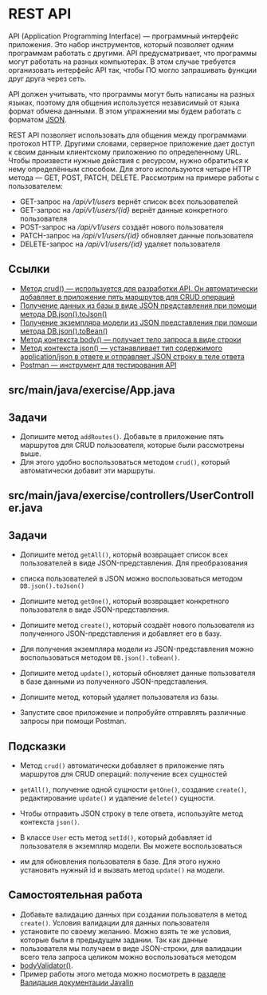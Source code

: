 # REST API

API (Application Programming Interface) — программный интерфейс приложения. Это набор инструментов, который позволяет 
одним программам работать с другими. API предусматривает, что программы могут работать на разных компьютерах. 
В этом случае требуется организовать интерфейс API так, чтобы ПО могло запрашивать функции друг друга через сеть.

API должен учитывать, что программы могут быть написаны на разных языках, поэтому для общения используется независимый 
от языка формат обмена данными. В этом упражнении мы будем работать с форматом [JSON](https://ru.wikipedia.org/wiki/JSON).

REST API позволяет использовать для общения между программами протокол HTTP. Другими словами, серверное приложение 
дает доступ к своим данным клиентскому приложению по определенному URL. Чтобы произвести нужные действия с ресурсом, 
нужно обратиться к нему определённым способом. Для этого используются четыре HTTP метода — GET, POST, PATCH, DELETE. Рассмотрим на примере работы с пользователем:

* GET-запрос на */api/v1/users* вернёт список всех пользователей
* GET-запрос на */api/v1/users/{id}* вернёт данные конкретного пользователя
* POST-запрос на */api/v1/users* создаёт нового пользователя
* PATCH-запрос на */api/v1/users/{id}* обновляет данные пользователя
* DELETE-запрос на */api/v1/users/{id}* удаляет пользователя

## Ссылки

* [Метод crud() — используется для разработки API. Он автоматически добавляет в приложение пять маршрутов для CRUD операций](https://javalin.io/documentation#handler-groups)
* [Получение данных из базы в виде JSON представления при помощи метода DB.json().toJson()](https://ebean.io/apidoc/11/io/ebean/text/json/JsonContext.html#toJson-java.lang.Object-)
* [Получение экземпляра модели из JSON представления при помощи метода DB.json().toBean()](https://ebean.io/apidoc/11/io/ebean/text/json/JsonContext.html#toBean-java.lang.Class-java.lang.String-)
* [Метод контекста body() — получает тело запроса в виде строки](https://javadoc.io/doc/io.javalin/javalin/latest/io/javalin/http/Context.html)
* [Метод контекста json() — устанавливает тип содержимого application/json в ответе и отправляет JSON строку в теле ответа](https://javadoc.io/static/io.javalin/javalin/4.1.1/io/javalin/http/Context.html#json(Object))
* [Postman — инструмент для тестирования API](https://www.postman.com/)

## src/main/java/exercise/App.java

## Задачи

* Допишите метод `addRoutes()`. Добавьте в приложение пять маршрутов для CRUD пользователя, которые были рассмотрены выше. 
* Для этого удобно воспользоваться методом `crud()`, который автоматически добавит эти маршруты.

## src/main/java/exercise/controllers/UserController.java

## Задачи

* Допишите метод `getAll()`, который возвращает список всех пользователей в виде JSON-представления. Для преобразования 
* списка пользователей в JSON можно воспользоваться методом `DB.json().toJson()`

* Допишите метод `getOne()`, который возвращает конкретного пользователя в виде JSON-представления.

* Допишите метод `create()`, который создаёт нового пользователя из полученного JSON-представления и добавляет его в базу. 
* Для получения экземпляра модели из JSON-представления можно воспользоваться методом `DB.json().toBean()`.

* Допишите метод `update()`, который обновляет данные пользователя в базе данными из полученного JSON-представления.

* Допишите метод, который удаляет пользователя из базы.

* Запустите свое приложение и попробуйте отправлять различные запросы при помощи Postman.

## Подсказки

* Метод `crud()` автоматически добавляет в приложение пять маршрутов для CRUD операций: получение всех сущностей 
* `getAll()`, получение одной сущности `getOne()`, создание `create()`, редактирование `update()` и удаление `delete()` сущности.

* Чтобы отправить JSON строку в теле ответа, используйте метод контекста `json()`.

* В классе `User` есть метод `setId()`, который добавляет id пользователя в экземпляр модели. Вы можете воспользоваться 
* им для обновления пользователя в базе. Для этого нужно установить нужный id и вызвать метод `update()` на модели.

## Самостоятельная работа

* Добавьте валидацию данных при создании пользователя в метод `create()`. Условия валидации для данных пользователя 
* установите по своему желанию. Можно взять те же условия, которые были в предыдущем задании. Так как данные 
* пользователя мы получаем в виде JSON-строки, для валидации всего тела запроса целиком можно воспользоваться методом 
* [bodyValidator()](https://javadoc.io/static/io.javalin/javalin/4.1.1/io/javalin/http/Context.html#bodyValidator(Class)). 
* Пример работы этого метода можно посмотреть в [разделе Валидация документации Javalin](https://javalin.io/documentation#validation)
